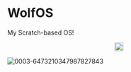 # WolfOS
My Scratch-based OS!
<p align="center">
<a href="https://discord.gg/p3aBUMeuE6"><img src="https://discord.com/api/guilds/1182388318772678717/widget.png" height="20"></a>
</p>





![0003-6473210347987827843](https://github.com/wolfieboy09/WolfOS/assets/105564186/d5b56e97-0c14-46ca-b3cd-787d0653b1a0)
